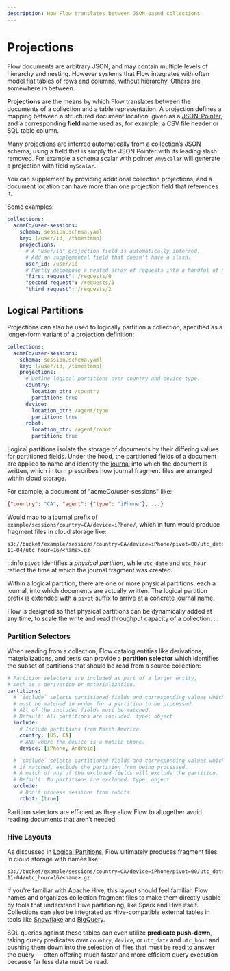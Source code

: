 ```yaml
---
description: How Flow translates between JSON-based collections
---
```


# Projections

Flow documents are arbitrary JSON, and may contain multiple levels of hierarchy and nesting.
However systems that Flow integrates with often model flat tables of rows and columns, without hierarchy.
Others are somewhere in between.

**Projections** are the means by which Flow translates between the documents
of a collection and a table representation.
A projection defines a mapping between a structured document location,
given as a [JSON-Pointer](https://tools.ietf.org/html/rfc6901),
and a corresponding **field** name used as, for example, a CSV file header or SQL table column.

Many projections are inferred automatically from a collection’s JSON schema,
using a field that is simply the JSON Pointer with its leading slash removed.
For example a schema scalar with pointer `/myScalar` will generate a projection with field `myScalar`.

You can supplement by providing additional collection projections,
and a document location can have more than one projection field that references it.

Some examples:

```yaml
collections:
  acmeCo/user-sessions:
    schema: session.schema.yaml
    key: [/user/id, /timestamp]
    projections:
      # A "user/id" projection field is automatically inferred.
      # Add an supplemental field that doesn't have a slash.
      user_id: /user/id
      # Partly decompose a nested array of requests into a handful of named projections.
      "first request": /requests/0
      "second request": /requests/1
      "third request": /requests/2
```

## Logical Partitions

Projections can also be used to logically partition a collection,
specified as a longer-form variant of a projection definition:

```yaml
collections:
  acmeCo/user-sessions:
    schema: session.schema.yaml
    key: [/user/id, /timestamp]
    projections:
      # Define logical partitions over country and device type.
      country:
        location_ptr: /country
        partition: true
      device:
        location_ptr: /agent/type
        partition: true
      robot:
        location_ptr: /agent/robot
        partition: true
```

Logical partitions isolate the storage of documents by their differing
values for partitioned fields.
Under the hood, the partitioned fields of a document are applied to name and identify the
[journal](../../architecture/README.md#how-brokers-connect-collections-to-the-runtime)
into which the document is written, which in turn prescribes how journal fragment files are arranged within cloud storage.

For example, a document of "acmeCo/user-sessions" like:

```json
{"country": "CA", "agent": {"type": "iPhone"}, ...}
```

Would map to a journal prefix of
`example/sessions/country=CA/device=iPhone/`,
which in turn would produce fragment files in cloud storage like:

```
s3://bucket/example/sessions/country=CA/device=iPhone/pivot=00/utc_date=2020-11-04/utc_hour=16/<name>.gz
```

:::info
`pivot` identifies a _physical partition_,
while `utc_date` and `utc_hour` reflect the time at which the journal fragment was created.

Within a logical partition, there are one or more physical partitions, each a journal, into which documents are actually written. The logical partition prefix is extended with a `pivot` suffix to arrive at a concrete journal name.

Flow is designed so that physical partitions can be dynamically added at any time,
to scale the write and read throughput capacity of a collection.
:::

### Partition Selectors

When reading from a collection, Flow catalog entities like derivations, materializations,
and tests can provide a **partition selector** which identifies the subset
of partitions that should be read from a source collection:

```yaml
# Partition selectors are included as part of a larger entity,
# such as a derivation or materialization.
partitions:
  # `include` selects partitioned fields and corresponding values which
  # must be matched in order for a partition to be processed.
  # All of the included fields must be matched.
  # Default: All partitions are included. type: object
  include:
    # Include partitions from North America.
    country: [US, CA]
    # AND where the device is a mobile phone.
    device: [iPhone, Android]

  # `exclude` selects partitioned fields and corresponding values which,
  # if matched, exclude the partition from being processed.
  # A match of any of the excluded fields will exclude the partition.
  # Default: No partitions are excluded. type: object
  exclude:
    # Don't process sessions from robots.
    robot: [true]
```

Partition selectors are efficient as they allow Flow to altogether
avoid reading documents that aren’t needed.

### Hive Layouts

As discussed in [Logical Partitions](#logical-partitions),
Flow ultimately produces fragment files in cloud storage with names like:

```
s3://bucket/example/sessions/country=CA/device=iPhone/pivot=00/utc_date=2020-11-04/utc_hour=16/<name>.gz
```

If you're familiar with Apache Hive, this layout should feel familiar.
Flow names and organizes collection fragment files to make them directly usable
by tools that understand Hive partitioning, like Spark and Hive itself.
Collections can also be integrated as Hive-compatible external tables
in tools like
[Snowflake](https://docs.snowflake.com/en/user-guide/tables-external-intro.html#partitioned-external-tables)
and
[BigQuery](https://cloud.google.com/bigquery/docs/hive-partitioned-queries-gcs).


SQL queries against these tables can even utilize **predicate push-down**,
taking query predicates over `country`, `device`, or `utc_date` and `utc_hour`
and pushing them down into the selection of files that must be read to answer
the query — often offering much faster and more efficient query execution because
far less data must be read.
